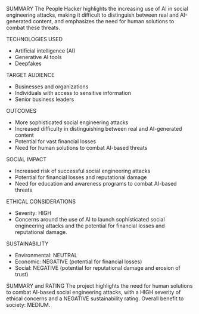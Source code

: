 SUMMARY
The People Hacker highlights the increasing use of AI in social engineering attacks, making it difficult to distinguish between real and AI-generated content, and emphasizes the need for human solutions to combat these threats.

TECHNOLOGIES USED
- Artificial intelligence (AI)
- Generative AI tools
- Deepfakes

TARGET AUDIENCE
- Businesses and organizations
- Individuals with access to sensitive information
- Senior business leaders

OUTCOMES
- More sophisticated social engineering attacks
- Increased difficulty in distinguishing between real and AI-generated content
- Potential for vast financial losses
- Need for human solutions to combat AI-based threats

SOCIAL IMPACT
- Increased risk of successful social engineering attacks
- Potential for financial losses and reputational damage
- Need for education and awareness programs to combat AI-based threats

ETHICAL CONSIDERATIONS
- Severity: HIGH
- Concerns around the use of AI to launch sophisticated social engineering attacks and the potential for financial losses and reputational damage.

SUSTAINABILITY
- Environmental: NEUTRAL
- Economic: NEGATIVE (potential for financial losses)
- Social: NEGATIVE (potential for reputational damage and erosion of trust)

SUMMARY and RATING
The project highlights the need for human solutions to combat AI-based social engineering attacks, with a HIGH severity of ethical concerns and a NEGATIVE sustainability rating. Overall benefit to society: MEDIUM.
